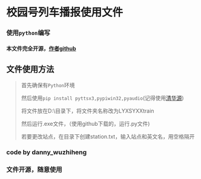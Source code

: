 # 校园号列车播报使用文件
### 使用`python`编写
#### 本文件完全开源，[作者github](https://github.com/DannyWuzhiheng)
## 文件使用方法
> 首先确保有`Python`环境
>
> 然后使用`pip install pyttsx3,pypiwin32,pyaudio`(记得使用[清华源](https://pypi.tuna.tsinghua.edu.cn/simple/))
>
> 将文件放在D:\目录下，将文件夹名称改为LYXSYXXtrain
>
> 然后运行.exe文件，（使用github下载的，运行.py文件)
>
> 若要更改站点，在目录下创建station.txt，输入站点和英文名，用空格隔开

### code by danny_wuzhiheng

### 文件开源，随意使用
